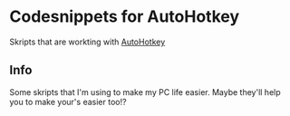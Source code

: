 # Codesnippets for AutoHotkey
Skripts that are workting with [AutoHotkey](https://www.autohotkey.com/)

## Info
Some skripts that I'm using to make my PC life easier.
Maybe they'll help you to make your's easier too!?
